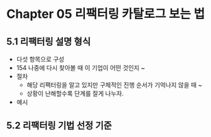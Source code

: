 # Chapter 05 리팩터링 카탈로그 보는 법

## 5.1 리팩터링 설명 형식

-   다섯 항목으로 구성
-   154 나중에 다시 찾아볼 때 이 기업이 어떤 것인지 ~
-   절차
    -   해당 리팩터링을 알고 있지만 구체적인 진행 순서가 기억나지 않을 때 ~
    -   상황이 난해할수록 단계를 잘게 나누자.
-   예시

## 5.2 리팩터링 기법 선정 기준

